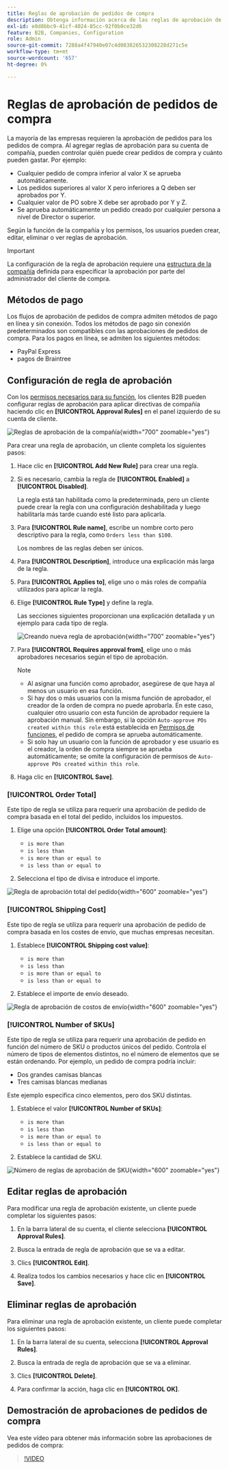 ```yaml
---
title: Reglas de aprobación de pedidos de compra
description: Obtenga información acerca de las reglas de aprobación de pedidos de compra y cómo los administradores de la compañía pueden definirlas en la tienda.
exl-id: e8d8bbc9-41cf-4024-85cc-92f0b0ce32d6
feature: B2B, Companies, Configuration
role: Admin
source-git-commit: 7288a4f47940e07c4d083826532308228d271c5e
workflow-type: tm+mt
source-wordcount: '657'
ht-degree: 0%

---
```


# Reglas de aprobación de pedidos de compra

La mayoría de las empresas requieren la aprobación de pedidos para los pedidos de compra. Al agregar reglas de aprobación para su cuenta de compañía, pueden controlar quién puede crear pedidos de compra y cuánto pueden gastar. Por ejemplo:

* Cualquier pedido de compra inferior al valor X se aprueba automáticamente.
* Los pedidos superiores al valor X pero inferiores a Q deben ser aprobados por Y.
* Cualquier valor de PO sobre X debe ser aprobado por Y y Z.
* Se aprueba automáticamente un pedido creado por cualquier persona a nivel de Director o superior.

Según la función de la compañía y los permisos, los usuarios pueden crear, editar, eliminar o ver reglas de aprobación.

>[!IMPORTANT]
>
>La configuración de la regla de aprobación requiere una [estructura de la compañía](account-company-structure.md) definida para especificar la aprobación por parte del administrador del cliente de compra.

## Métodos de pago

Los flujos de aprobación de pedidos de compra admiten métodos de pago en línea y sin conexión. Todos los métodos de pago sin conexión predeterminados son compatibles con las aprobaciones de pedidos de compra. Para los pagos en línea, se admiten los siguientes métodos:

* PayPal Express
* pagos de Braintree


## Configuración de regla de aprobación

Con los [permisos necesarios para su función](account-company-roles-permissions.md), los clientes B2B pueden configurar reglas de aprobación para aplicar directivas de compañía haciendo clic en **[!UICONTROL Approval Rules]** en el panel izquierdo de su cuenta de cliente.

![Reglas de aprobación de la compañía](./assets/approval-rules.png){width="700" zoomable="yes"}

Para crear una regla de aprobación, un cliente completa los siguientes pasos:

1. Hace clic en **[!UICONTROL Add New Rule]** para crear una regla.

1. Si es necesario, cambia la regla de **[!UICONTROL Enabled]** a **[!UICONTROL Disabled]**.

   La regla está tan habilitada como la predeterminada, pero un cliente puede crear la regla con una configuración deshabilitada y luego habilitarla más tarde cuando esté listo para aplicarla.

1. Para **[!UICONTROL Rule name]**, escribe un nombre corto pero descriptivo para la regla, como `Orders less than $100`.

   Los nombres de las reglas deben ser únicos.

1. Para **[!UICONTROL Description]**, introduce una explicación más larga de la regla.

1. Para **[!UICONTROL Applies to]**, elige uno o más roles de compañía utilizados para aplicar la regla.

1. Elige **[!UICONTROL Rule Type]** y define la regla.

   Las secciones siguientes proporcionan una explicación detallada y un ejemplo para cada tipo de regla.

   ![Creando nueva regla de aprobación](./assets/approval-rules-create.png){width="700" zoomable="yes"}

1. Para **[!UICONTROL Requires approval from]**, elige uno o más aprobadores necesarios según el tipo de aprobación.

   >[!NOTE]
   >
   >* Al asignar una función como aprobador, asegúrese de que haya al menos un usuario en esa función.
   >* Si hay dos o más usuarios con la misma función de aprobador, el creador de la orden de compra no puede aprobarla. En este caso, cualquier otro usuario con esta función de aprobador requiere la aprobación manual. Sin embargo, si la opción `Auto-approve POs created within this role` está establecida en [Permisos de funciones](account-company-roles-permissions.md), el pedido de compra se aprueba automáticamente.
   >* Si solo hay un usuario con la función de aprobador y ese usuario es el creador, la orden de compra siempre se aprueba automáticamente; se omite la configuración de permisos de `Auto-approve POs created within this role`.

1. Haga clic en **[!UICONTROL Save]**.

### [!UICONTROL Order Total]

Este tipo de regla se utiliza para requerir una aprobación de pedido de compra basada en el total del pedido, incluidos los impuestos.

1. Elige una opción **[!UICONTROL Order Total amount]**:

   * `is more than`
   * `is less than`
   * `is more than or equal to`
   * `is less than or equal to`

1. Selecciona el tipo de divisa e introduce el importe.

![Regla de aprobación total del pedido](./assets/approval-rules-order-total.png){width="600" zoomable="yes"}

### [!UICONTROL Shipping Cost]

Este tipo de regla se utiliza para requerir una aprobación de pedido de compra basada en los costes de envío, que muchas empresas necesitan.

1. Establece **[!UICONTROL Shipping cost value]**:

   * `is more than`
   * `is less than`
   * `is more than or equal to`
   * `is less than or equal to`

1. Establece el importe de envío deseado.

![Regla de aprobación de costos de envío](./assets/approval-rules-shipping-cost.png){width="600" zoomable="yes"}

### [!UICONTROL Number of SKUs]

Este tipo de regla se utiliza para requerir una aprobación de pedido en función del número de SKU o productos únicos del pedido. Controla el número de tipos de elementos distintos, no el número de elementos que se están ordenando. Por ejemplo, un pedido de compra podría incluir:

* Dos grandes camisas blancas
* Tres camisas blancas medianas

Este ejemplo especifica cinco elementos, pero dos SKU distintas.

1. Establece el valor **[!UICONTROL Number of SKUs]**:

   * `is more than`
   * `is less than`
   * `is more than or equal to`
   * `is less than or equal to`

1. Establece la cantidad de SKU.

![Número de reglas de aprobación de SKU](./assets/approval-rules-number-skus.png){width="600" zoomable="yes"}

## Editar reglas de aprobación

Para modificar una regla de aprobación existente, un cliente puede completar los siguientes pasos:

1. En la barra lateral de su cuenta, el cliente selecciona **[!UICONTROL Approval Rules]**.

1. Busca la entrada de regla de aprobación que se va a editar.

1. Clics **[!UICONTROL Edit]**.

1. Realiza todos los cambios necesarios y hace clic en **[!UICONTROL Save]**.

## Eliminar reglas de aprobación

Para eliminar una regla de aprobación existente, un cliente puede completar los siguientes pasos:

1. En la barra lateral de su cuenta, selecciona **[!UICONTROL Approval Rules]**.

1. Busca la entrada de regla de aprobación que se va a eliminar.

1. Clics **[!UICONTROL Delete]**.

1. Para confirmar la acción, haga clic en **[!UICONTROL OK]**.

## Demostración de aprobaciones de pedidos de compra

Vea este vídeo para obtener más información sobre las aprobaciones de pedidos de compra:

>[!VIDEO](https://video.tv.adobe.com/v/344450?quality=12&learn=on)
